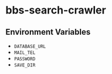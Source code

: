 # bbs-search-crawler
## Environment Variables
- `DATABASE_URL`
- `MAIL_TEL`
- `PASSWORD`
- `SAVE_DIR`
